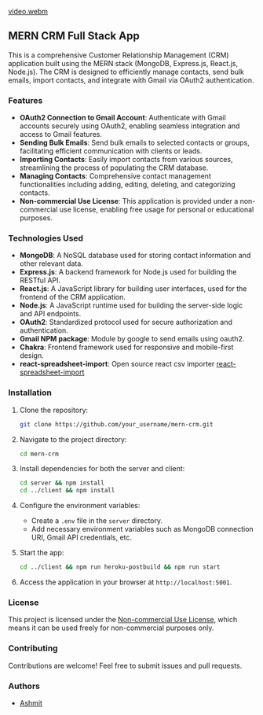 [video.webm](https://github.com/ashmitg/Mern-CRM/assets/84148720/596716b6-0adc-489b-843c-a61c1a847a3a)


## MERN CRM Full Stack App

This is a comprehensive Customer Relationship Management (CRM) application built using the MERN stack (MongoDB, Express.js, React.js, Node.js). The CRM is designed to efficiently manage contacts, send bulk emails, import contacts, and integrate with Gmail via OAuth2 authentication.

### Features

- **OAuth2 Connection to Gmail Account**: Authenticate with Gmail accounts securely using OAuth2, enabling seamless integration and access to Gmail features.
- **Sending Bulk Emails**: Send bulk emails to selected contacts or groups, facilitating efficient communication with clients or leads.
- **Importing Contacts**: Easily import contacts from various sources, streamlining the process of populating the CRM database.
- **Managing Contacts**: Comprehensive contact management functionalities including adding, editing, deleting, and categorizing contacts.
- **Non-commercial Use License**: This application is provided under a non-commercial use license, enabling free usage for personal or educational purposes.

### Technologies Used

- **MongoDB**: A NoSQL database used for storing contact information and other relevant data.
- **Express.js**: A backend framework for Node.js used for building the RESTful API.
- **React.js**: A JavaScript library for building user interfaces, used for the frontend of the CRM application.
- **Node.js**: A JavaScript runtime used for building the server-side logic and API endpoints.
- **OAuth2**: Standardized protocol used for secure authorization and authentication.
- **Gmail NPM package**: Module by google to send emails using oauth2.
- **Chakra**: Frontend framework used for responsive and mobile-first design.
- **react-spreadsheet-import**: Open source react csv importer [react-spreadsheet-import](https://github.com/UgnisSoftware/react-spreadsheet-import)
### Installation

1. Clone the repository:

    ```bash
    git clone https://github.com/your_username/mern-crm.git
    ```

2. Navigate to the project directory:

    ```bash
    cd mern-crm
    ```

3. Install dependencies for both the server and client:

    ```bash
    cd server && npm install
    cd ../client && npm install
    ```

4. Configure the environment variables:

    - Create a `.env` file in the `server` directory.
    - Add necessary environment variables such as MongoDB connection URI, Gmail API credentials, etc.



5. Start the app:

    ```bash
    cd ../client && npm run heroku-postbuild && npm run start
    ```

6. Access the application in your browser at `http://localhost:5001`.

### License

This project is licensed under the [Non-commercial Use License](LICENSE), which means it can be used freely for non-commercial purposes only.

### Contributing

Contributions are welcome! Feel free to submit issues and pull requests.

### Authors

- [Ashmit](https://github.com/ashmitg)

